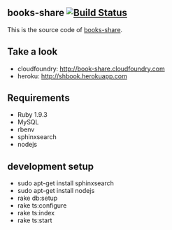 ## books-share [![Build Status](https://travis-ci.org/caok/books-share.png?branch=master)](https://travis-ci.org/caok/books-share)
This is the source code of [books-share](http://book-share.cloudfoundry.com).

## Take a look
* cloudfoundry: http://book-share.cloudfoundry.com
* heroku: http://shbook.herokuapp.com

## Requirements

* Ruby 1.9.3
* MySQL
* rbenv
* sphinxsearch
* nodejs

## development setup
* sudo apt-get install sphinxsearch
* sudo apt-get install nodejs
* rake db:setup
* rake ts:configure
* rake ts:index
* rake ts:start
